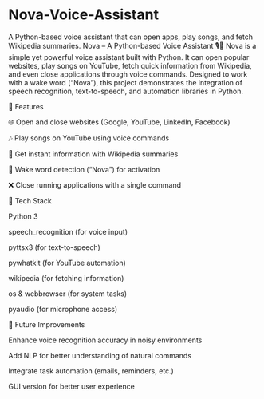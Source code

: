 # Nova-Voice-Assistant
A Python-based voice assistant that can open apps, play songs, and fetch Wikipedia summaries.
Nova – A Python-based Voice Assistant 🎙️🤖
Nova is a simple yet powerful voice assistant built with Python. It can open popular websites, play songs on YouTube, fetch quick information from Wikipedia, and even close applications through voice commands. Designed to work with a wake word (“Nova”), this project demonstrates the integration of speech recognition, text-to-speech, and automation libraries in Python.

🔹 Features

🌐 Open and close websites (Google, YouTube, LinkedIn, Facebook)

🎶 Play songs on YouTube using voice commands

📖 Get instant information with Wikipedia summaries

🎤 Wake word detection (“Nova”) for activation

❌ Close running applications with a single command

🔹 Tech Stack

Python 3

speech_recognition (for voice input)

pyttsx3 (for text-to-speech)

pywhatkit (for YouTube automation)

wikipedia (for fetching information)

os & webbrowser (for system tasks)

pyaudio (for microphone access)

🔹 Future Improvements

Enhance voice recognition accuracy in noisy environments

Add NLP for better understanding of natural commands

Integrate task automation (emails, reminders, etc.)

GUI version for better user experience
